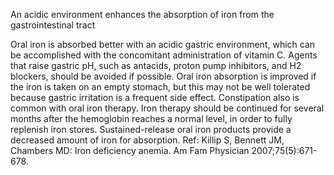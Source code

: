 An acidic environment enhances the absorption of iron from the gastrointestinal tract

Oral iron is absorbed better with an acidic gastric environment, which can be accomplished with the concomitant administration of vitamin C.  Agents that raise gastric pH, such as antacids, proton pump inhibitors, and H2 blockers, should be avoided if possible.  Oral iron absorption is improved if the iron is taken on an empty stomach, but this may not be well tolerated because gastric irritation is a frequent side effect.  Constipation also is common with oral iron therapy.  Iron therapy should be continued for several months after the hemoglobin reaches a normal level, in order to fully replenish iron stores.  Sustained-release oral iron products provide a decreased amount of iron for absorption. Ref: Killip S, Bennett JM, Chambers MD: Iron deficiency anemia. Am Fam Physician 2007;75(5):671-678.